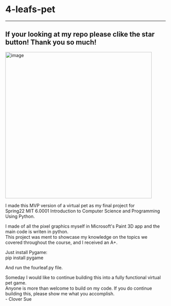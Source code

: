 # 4-leafs-pet   
---

## If your looking at my repo please clike the star button! Thank you so much!
   
<img width="460" alt="image" src="https://user-images.githubusercontent.com/105990331/176726265-7e303944-d833-4511-b239-506f1b40bb51.png">   
   
     
I made this MVP version of a virtual pet as my final project for    
Spring22 MIT 6.0001 Introduction to Computer Science and Programming Using Python.   
    
I made of all the pixel graphics myself in Microsoft's Paint 3D app and the main code is writen in python.   
This project was ment to showcase my knowledge on the topics we covered throughout the course, and I received an A+.

Just install Pygame:   
pip install pygame   
   
And run the fourleaf.py file.   
   
   Someday I would like to continue building this into a fully functional virtual pet game.    
   Anyone is more than welcome to build on my code. If you do continue building this, please show me what you accomplish.   
        - Clover Sue

